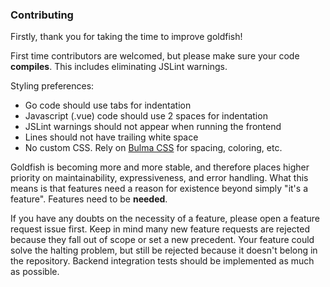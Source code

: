 ### Contributing

Firstly, thank you for taking the time to improve goldfish!

First time contributors are welcomed, but please make sure your code <b>compiles</b>. This includes eliminating JSLint warnings.

Styling preferences:
  * Go code should use tabs for indentation
  * Javascript (.vue) code should use 2 spaces for indentation
  * JSLint warnings should not appear when running the frontend
  * Lines should not have trailing white space
  * No custom CSS. Rely on [Bulma CSS](https://bulma.io) for spacing, coloring, etc.

Goldfish is becoming more and more stable, and therefore places higher priority on maintainability, expressiveness, and error handling. What this means is that features need a reason for existence beyond simply "it's a feature". Features need to be <b>needed</b>. 

If you have any doubts on the necessity of a feature, please open a feature request issue first. Keep in mind many new feature requests are rejected because they fall out of scope or set a new precedent. Your feature could solve the halting problem, but still be rejected because it doesn't belong in the repository. Backend integration tests should be implemented as much as possible.

